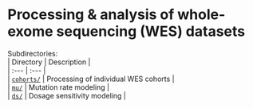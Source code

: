 # Processing & analysis of whole-exome sequencing (WES) datasets  

Subdirectories:  
| Directory | Description |  
| :--- | :--- |  
| [`cohorts/`](https://github.com/talkowski-lab/dsmap/tree/master/wes/cohorts) | Processing of individual WES cohorts |  
| [`mu/`](https://github.com/talkowski-lab/dsmap/tree/master/wes/mu) | Mutation rate modeling |  
| [`ds/`](https://github.com/talkowski-lab/dsmap/tree/master/wes/ds) | Dosage sensitivity modeling |  
